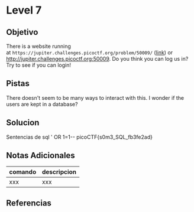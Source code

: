 # Level 7
## Objetivo
There is a website running at `https://jupiter.challenges.picoctf.org/problem/50009/` ([link](https://jupiter.challenges.picoctf.org/problem/50009/)) or http://jupiter.challenges.picoctf.org:50009. Do you think you can log us in? Try to see if you can login!
## Pistas
There doesn't seem to be many ways to interact with this. I wonder if the users are kept in a database?
## Solucion
Sentencias de sql
' OR 1=1--
picoCTF{s0m3_SQL_fb3fe2ad}
## Notas Adicionales
|comando|descripcion|
|-------|-----------|
|xxx|xxx|
## Referencias